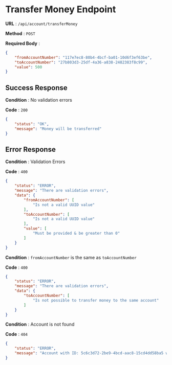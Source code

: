 # Transfer Money Endpoint

**URL** : `/api/account/transferMoney`

**Method** : `POST`

**Required Body** :
```json
{
    "fromAccountNumber": "117e7ec8-80b4-4bcf-ba01-10d6f3ef63be",
    "toAccountNumber": "27b803d3-25df-4a36-a838-2482383f8c99",
    "value": 500
}
```

## Success Response

**Condition** : No validation errors

**Code** : `200`
```json
{
    "status": "OK",
    "message": "Money will be transferred"
}
```

## Error Response

**Condition** : Validation Errors

**Code** : `400`
```json
{
    "status": "ERROR",
    "message": "There are validation errors",
    "data": {
        "fromAccountNumber": [
            "Is not a valid UUID value"
        ],
        "toAccountNumber": [
            "Is not a valid UUID value"
        ],
        "value": [
            "Must be provided & be greater than 0"
        ]
    }
}
```

**Condition** : `fromAccountNumber` is the same as `toAccountNumber`

**Code** : `400`
```json
{
    "status": "ERROR",
    "message": "There are validation errors",
    "data": {
        "toAccountNumber": [
            "Is not possible to transfer money to the same account"
        ]
    }
}
```

**Condition** : Account is not found

**Code** : `404`
```json
{
    "status": "ERROR",
    "message": "Account with ID: 5c6c3d72-2be9-4bcd-aac8-15cd4dd58ba5 was not found"
}
```
